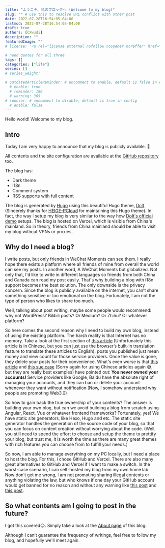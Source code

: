 ```yaml
---
title: "ようこそ、私のブロックへ (Welcome to my blog)"
slug: "" # use this to resolve URL conflict with other post
date: 2022-07-28T16:54:05-04:00
lastmod: 2022-07-28T16:54:05-04:00
draft: true
authors: [CXwudi]
description: ""
featuredImage: ""
# license: '<a rel="license external nofollow noopener noreffer" href="https://creativecommons.org/licenses/by-nc/4.0/" target="_blank">CC BY-NC 4.0</a>'

# need quotes for all three
tags: []
categories: ["life"]
series: []
# series_weight: 

# outdatedArticleReminder: # uncomment to enable, default is false in config 
  # enable: true
  # reminder: 180
  # warning: 365
# sponsor: # uncomment to disable, default is true in config 
  # enable: false
---
```


Hello world! Welcome to my blog.

<!--more-->

## Intro

Today I am very happy to announce that my blog is publicly available. 🎉

All contents and the site configuration are available at the [GitHub repository](https://github.com/CXwudi/personal-blog-source) too.

The blog has:

- Dark theme
- i18n
- Comment system
- RSS supports with full content

The blog is generated by [Hugo](https://gohugo.io/) using this beautiful Hugo theme, [DoIt](https://github.com/HEIGE-PCloud/DoIt) (Sincerely thanks for [HEIGE-PCloud](https://github.com/HEIGE-PCloud) for maintaining this Hugo theme). In fact, the way I setup my blog is very similar to the way how [DoIt's official demo](https://github.com/HEIGE-PCloud/DoIt/tree/main/exampleSite) setups. The blog is hosted on Vercel, which is visible from China's mainland. So in theory, friends from China mainland should be able to visit my blog without VPNs or proxies.

## Why do I need a blog?

I write posts, but only friends in WeChat Moments can see them. I really hope there exists a platform where all friends of mine from overall the world can see my posts. In another word, A WeChat Moments but globalized.
Not only that, I'd like to write in different languages so friends from both China and Canada can read my post easily. That's why building a blog with i18n support becomes the best solution.
The only downside is the privacy concern. Since the blog is publicly available on the internet, you can’t share something sensitive or too emotional on the blog. Fortunately, I am not the type of person who likes to share too much.

Well, talking about post writing, maybe some people would recommend: why not WordPress? Bilibili posts? Or Medium? Or Zhihu? Or whatever platform?

So here comes the second reason why I need to build my own blog, instead of using the existing platform. The harsh reality is that Internet has no memory. Take a look at the first section of [this article](https://mp.weixin.qq.com/s/733a3gDW2F8B65joRrypMw) (Unfortunately this article is in Chinese, but you can just use the browser’s built-in translation feature to translate these articles to English), posts you published just mean money and view count for those service providers. Once the value is gone, they delete your posts for their convenience.
What's even worse is that [this article](https://mp.weixin.qq.com/s/oY2ITkqebpKeLS3QEYviVg) and [this sue case](https://zhuanlan.zhihu.com/p/367880098) (Sorry again for using Chinese articles again 😅, but they are really best examples) have pointed out: **You never owned your accounts!** Service providers like Google, Baidu have the absolute right of managing your accounts, and they can ban or delete your account whenever they want without notification (Now, I somehow understand why people are promoting Web3.0)

So how to gain back the true ownership of your contents? The answer is building your own blog, but can we avoid building a blog from scratch using Angular, React, Vue or whatever frontend frameworks? Fortunately, yes! We have static site generators, like Hexo, Hugo and etc. The static site generator handles the generation of the source code of your blog, so that you can focus on content creation without worrying about the code. (Well, you still need to spend the effort to choose and setup the theme to prettify your blog, but trust me, it is worth the time as there are many great themes with rich features you can choose from to fulfill your needs.)

So now, I am able to manage everything on my PC locally, but I need a place to host the blog. For this, I chose GitHub and Vercel. There are also many great alternatives to GitHub and Vercel if I want to make a switch. In the worst-case scenario, I can self-hosted my blog from my own home lab. Now don’t get me wrong, I am not promoting sharing illegal contents or anything violating the law, but who knows if one day your GitHub account would get banned for no reason and without any warning like [this post](https://v2ex.com/t/836086) and [this post](https://yuukoamamiya.github.io/p/%E5%85%B3%E4%BA%8E%E6%88%91%E8%A2%ABgithub%E5%B0%81%E5%8F%B7%E8%BF%99%E4%BB%B6%E4%BA%8B/).

## So what contents am I going to post in the future?

I got this covered😉. Simply take a look at the [About page](/about/#about-this-blog) of this blog.

Although I can’t guarantee the frequency of writings, feel free to follow my blog, and hopefully we'll meet again.
